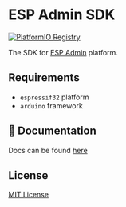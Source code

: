 # ESP Admin SDK

[![PlatformIO Registry](https://badges.registry.platformio.org/packages/bg-dev/library/ESPAdmin.svg)](https://registry.platformio.org/libraries/bg-dev/ESPAdmin)

The SDK for [ESP Admin](https://github.com/becem-gharbi/esp-admin) platform.

## Requirements

- `espressif32` platform
- `arduino` framework

## 📝 Documentation

Docs can be found [here](https://esp-admin.tn/getting_started)

## License

[MIT License](./LICENSE)
